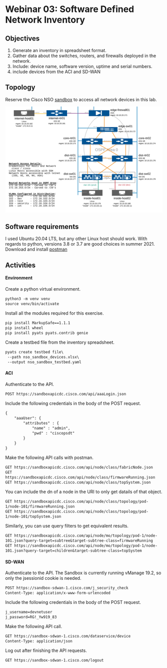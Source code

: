 # Webinar 03: Software Defined Network Inventory  

## Objectives

1. Generate an inventory in spreadsheet format.
2. Gather data about the switches, routers, and firewalls deployed in the network.
3. Include: device name, software version, uptime and serial numbers.
4. include devices from the ACI and SD-WAN

## Topology

Reserve the Cisco NSO [sandbox](https://devnetsandbox.cisco.com/RM/Diagram/Index/43964e62-a13c-4929-bde7-a2f68ad6b27c?diagramType=Topology) 
to access all network devices in this lab.

![Topology](/webinars/web01/topology.PNG)

## Software requirements

I used Ubuntu 20.04 LTS, but any other Linux host should work. 
With regards to python, versions 3.8 or 3.7 are good choices in summer 2021.  
Download and install [postman](https://www.postman.com/downloads/)


## Activities

#### Environment

Create a python virtual environment.

    python3 -m venv venv
    source venv/bin/activate

Install all the modules required for this exercise.

    pip install MarkupSafe==1.1.1
    pip install wheel
    pip install pyats pyats.contrib genie

Create a testbed file from the inventory spreadsheet.

    pyats create testbed file\
     --path nso_sandbox_devices.xlsx\
     --output nso_sandbox_testbed.yaml

#### ACI

Authenticate to the API.

    POST https://sandboxapicdc.cisco.com/api/aaaLogin.json

Include the following credentials in the body of the POST request.

    {
        "aaaUser": {
            "attributes" : {
                "name" : "admin",
                "pwd" : "ciscopsdt"
            }
        }
    }

Make the following API calls with postman.

	GET https://sandboxapicdc.cisco.com/api/node/class/fabricNode.json
    GET https://sandboxapicdc.cisco.com/api/node/class/firmwareRunning.json
    GET https://sandboxapicdc.cisco.com/api/node/class/topSystem.json

You can include the dn of a node in the URI to only get datails of that object.

    GET https://sandboxapicdc.cisco.com/api/node/class/topology/pod-1/node-101/firmwareRunning.json
    GET https://sandboxapicdc.cisco.com/api/node/class/topology/pod-1/node-101/topSystem.json

Similarly, you can use query filters to get equivalent results.

    GET https://sandboxapicdc.cisco.com/api/node/mo/topology/pod-1/node-101.json?query-target=subtree&target-subtree-class=firmwareRunning
    GET https://sandboxapicdc.cisco.com/api/node/mo/topology/pod-1/node-101.json?query-target=children&target-subtree-class=topSystem

#### SD-WAN

Authenticate to the API. The Sandbox is currently running vManage 19.2, so only the jsessionid cookie is needed.

    POST https://sandbox-sdwan-1.cisco.com/j_security_check
    Content-Type: application/x-www-form-urlencoded  

Include the following credentials in the body of the POST request.

    j_username=devnetuser
    j_password=RG!_Yw919_83

Make the following API call.

    GET https://sandbox-sdwan-1.cisco.com/dataservice/device
    Content-Type: application/json

Log out after finishing the API requests.

    GET https://sandbox-sdwan-1.cisco.com/logout